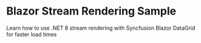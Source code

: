 # Blazor Stream Rendering Sample
Learn how to use .NET 8 stream rendering with Syncfusion Blazor DataGrid for faster load times
